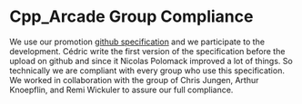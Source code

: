 # Cpp_Arcade Group Compliance

We use our promotion [github specification](https://github.com/EPITECH-Strasbourg-2021/CPP-Arcade-Spec) and we participate to the development. Cédric write the first version of the specification before the upload on github and since it Nicolas Polomack improved a lot of things. So technically we are compliant with every group who use this specification. We worked in collaboration with the group of Chris Jungen, Arthur Knoepflin, and Remi Wickuler to assure our full compliance.
